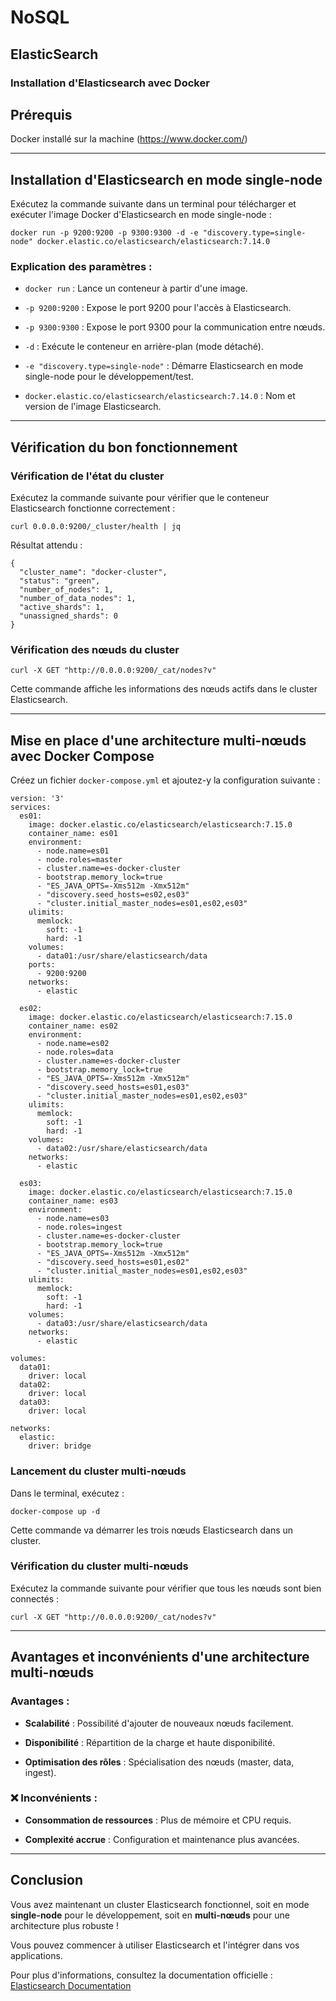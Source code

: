 # NoSQL
 ## ElasticSearch
### Installation d'Elasticsearch avec Docker

## Prérequis
Docker installé sur la machine (https://www.docker.com/)

----------

##  Installation d'Elasticsearch en mode single-node

Exécutez la commande suivante dans un terminal pour télécharger et exécuter l'image Docker d'Elasticsearch en mode single-node :

```docker
docker run -p 9200:9200 -p 9300:9300 -d -e "discovery.type=single-node" docker.elastic.co/elasticsearch/elasticsearch:7.14.0
```

###  Explication des paramètres :

-   `docker run` : Lance un conteneur à partir d'une image.
    
-   `-p 9200:9200` : Expose le port 9200 pour l'accès à Elasticsearch.
    
-   `-p 9300:9300` : Expose le port 9300 pour la communication entre nœuds.
    
-   `-d` : Exécute le conteneur en arrière-plan (mode détaché).
    
-   `-e "discovery.type=single-node"` : Démarre Elasticsearch en mode single-node pour le développement/test.
    
-   `docker.elastic.co/elasticsearch/elasticsearch:7.14.0` : Nom et version de l'image Elasticsearch.
    

----------

##  Vérification du bon fonctionnement

### Vérification de l'état du cluster

Exécutez la commande suivante pour vérifier que le conteneur Elasticsearch fonctionne correctement :

```
curl 0.0.0.0:9200/_cluster/health | jq
```

Résultat attendu :

```
{
  "cluster_name": "docker-cluster",
  "status": "green",
  "number_of_nodes": 1,
  "number_of_data_nodes": 1,
  "active_shards": 1,
  "unassigned_shards": 0
}
```

###  Vérification des nœuds du cluster

```
curl -X GET "http://0.0.0.0:9200/_cat/nodes?v"
```

Cette commande affiche les informations des nœuds actifs dans le cluster Elasticsearch.

----------

##  Mise en place d'une architecture multi-nœuds avec Docker Compose

Créez un fichier `docker-compose.yml` et ajoutez-y la configuration suivante :

```
version: '3'
services:
  es01:
    image: docker.elastic.co/elasticsearch/elasticsearch:7.15.0
    container_name: es01
    environment:
      - node.name=es01
      - node.roles=master
      - cluster.name=es-docker-cluster
      - bootstrap.memory_lock=true
      - "ES_JAVA_OPTS=-Xms512m -Xmx512m"
      - "discovery.seed_hosts=es02,es03"
      - "cluster.initial_master_nodes=es01,es02,es03"
    ulimits:
      memlock:
        soft: -1
        hard: -1
    volumes:
      - data01:/usr/share/elasticsearch/data
    ports:
      - 9200:9200
    networks:
      - elastic

  es02:
    image: docker.elastic.co/elasticsearch/elasticsearch:7.15.0
    container_name: es02
    environment:
      - node.name=es02
      - node.roles=data
      - cluster.name=es-docker-cluster
      - bootstrap.memory_lock=true
      - "ES_JAVA_OPTS=-Xms512m -Xmx512m"
      - "discovery.seed_hosts=es01,es03"
      - "cluster.initial_master_nodes=es01,es02,es03"
    ulimits:
      memlock:
        soft: -1
        hard: -1
    volumes:
      - data02:/usr/share/elasticsearch/data
    networks:
      - elastic

  es03:
    image: docker.elastic.co/elasticsearch/elasticsearch:7.15.0
    container_name: es03
    environment:
      - node.name=es03
      - node.roles=ingest
      - cluster.name=es-docker-cluster
      - bootstrap.memory_lock=true
      - "ES_JAVA_OPTS=-Xms512m -Xmx512m"
      - "discovery.seed_hosts=es01,es02"
      - "cluster.initial_master_nodes=es01,es02,es03"
    ulimits:
      memlock:
        soft: -1
        hard: -1
    volumes:
      - data03:/usr/share/elasticsearch/data
    networks:
      - elastic

volumes:
  data01:
    driver: local
  data02:
    driver: local
  data03:
    driver: local

networks:
  elastic:
    driver: bridge
```

### Lancement du cluster multi-nœuds

Dans le terminal, exécutez :

```
docker-compose up -d
```

Cette commande va démarrer les trois nœuds Elasticsearch dans un cluster.

###  Vérification du cluster multi-nœuds

Exécutez la commande suivante pour vérifier que tous les nœuds sont bien connectés :

```
curl -X GET "http://0.0.0.0:9200/_cat/nodes?v"
```

----------

## Avantages et inconvénients d'une architecture multi-nœuds

### Avantages :

-   **Scalabilité** : Possibilité d'ajouter de nouveaux nœuds facilement.
    
-   **Disponibilité** : Répartition de la charge et haute disponibilité.
    
-   **Optimisation des rôles** : Spécialisation des nœuds (master, data, ingest).
    

### ❌ Inconvénients :

-   **Consommation de ressources** : Plus de mémoire et CPU requis.
    
-   **Complexité accrue** : Configuration et maintenance plus avancées.
    

----------

##  Conclusion

Vous avez maintenant un cluster Elasticsearch fonctionnel, soit en mode **single-node** pour le développement, soit en **multi-nœuds** pour une architecture plus robuste ! 

Vous pouvez commencer à utiliser Elasticsearch et l'intégrer dans vos applications. 

Pour plus d'informations, consultez la documentation officielle : [Elasticsearch Documentation](https://www.elastic.co/guide/en/elasticsearch/reference/current/docker.html)

